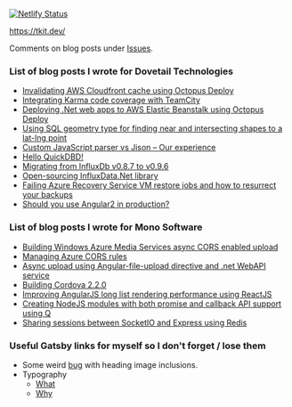 [![Netlify Status](https://api.netlify.com/api/v1/badges/ca933ea9-85bf-4368-a30b-c053140a57a7/deploy-status)](https://app.netlify.com/sites/tkit-dev/deploys)

https://tkit.dev/

Comments on blog posts under [Issues](https://github.com/tihomir-kit/tkit.dev/issues).

### List of blog posts I wrote for Dovetail Technologies

- [Invalidating AWS Cloudfront cache using Octopus Deploy](https://www.dovetail.ie/blog/2017/invalidating-aws-cloudfront-cache-using-octopus-deploy/)
- [Integrating Karma code coverage with TeamCity](https://www.dovetail.ie/blog/2016/integrating-karma-code-coverage-with-teamcity/)
- [Deploying .Net web apps to AWS Elastic Beanstalk using Octopus Deploy](https://www.dovetail.ie/blog/2017/deploying-net-web-apps-to-aws-elastic-beanstalk-using-octopus-deploy/)
- [Using SQL geometry type for finding near and intersecting shapes to a lat-lng point](https://www.dovetail.ie/blog/2016/using-sql-geometry-type-for-finding-near-and-intersecting-shapes-to-a-lat-lng-point/)
- [Custom JavaScript parser vs Jison – Our experience](https://www.dovetail.ie/blog/2016/custom-javascript-parser-vs-jison-our-experience/)
- [Hello QuickDBD!](https://www.dovetail.ie/blog/2016/hello-quickdbd/)
- [Migrating from InfluxDb v0.8.7 to v0.9.6](https://www.dovetail.ie/blog/2016/migrating-from-influxdb-v087-to-v096/)
- [Open-sourcing InfluxData.Net library](https://www.dovetail.ie/blog/2015/open-sourcing-influxdatanet-library/)
- [Failing Azure Recovery Service VM restore jobs and how to resurrect your backups](https://www.dovetail.ie/blog/2015/failing-azure-recovery-service-vm-restore-jobs-and-how-to-resurrect-your-backups/)
- [Should you use Angular2 in production?](https://www.dovetail.ie/blog/2015/should-you-use-angular2-in-production/)

### List of blog posts I wrote for Mono Software

- [Building Windows Azure Media Services async CORS enabled upload](http://mono.software/posts/Building-Windows-Azure-Media-Services-async-CORS-enabled-upload/)
- [Managing Azure CORS rules](http://mono.software/posts/Managing-Azure-CORS-rules/)
- [Async upload using Angular-file-upload directive and .net WebAPI service](http://monox.mono-software.com/blog/post/mono/233/Async-upload-using-angular-file-upload-directive-and-net-WebAPI-service/)
- [Building Cordova 2.2.0](http://monox.mono-software.com/Blog/post/Mono/216/Building-Cordova-2-2-0/)
- [Improving AngularJS long list rendering performance using ReactJS](http://mono.software/posts/Improving-AngularJS-long-list-rendering-performance-using-ReactJS/)
- [Creating NodeJS modules with both promise and callback API support using Q](http://mono.software/posts/Creating-NodeJS-modules-with-both-promise-and-callback-API-support-using-Q/)
- [Sharing sessions between SocketIO and Express using Redis](http://mono.software/posts/Sharing-sessions-between-SocketIO-and-Express-using-Redis/)

### Useful Gatsby links for myself so I don't forget / lose them

- Some weird [bug](https://stackoverflow.com/a/55755068/413785) with heading image inclusions.
- Typography
  - [What](https://github.com/KyleAMathews/typography.js/blob/master/docs/what.md)
  - [Why](https://github.com/KyleAMathews/typography.js/blob/master/docs/why.md)